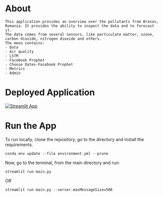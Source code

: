 # About

    This application provides an overview over the pollutants from Brasov, Romania. It provides the ability to inspect the data and to forecast it.
    The data comes from several sensors, like particulate matter, ozone, carbon dioxide, nitrogen dioxide and others. 
    The menu contains:
    - Data 
    - Air quality
    - LSTM
    - Facebook Prophet
    - Choose Dates-Facebook Prophet
    - Metrics
    - Admin
    
# Deployed Application
[![Streamlit App](https://static.streamlit.io/badges/streamlit_badge_black_white.svg)](https://share.streamlit.io/creativitylabb/prediction_app_streamlit/main/main.py)

# Run the App

To run locally, clone the repository, go to the directory and install the requirements.

```
conda env update --file environment.yml --prune
```

Now, go to the terminal, from the main directory and run:

```
streamlit run main.py 
```
*OR*
```
streamlit run main.py --server.maxMessageSize=500
```